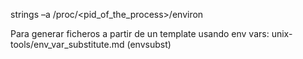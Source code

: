 strings –a /proc/<pid_of_the_process>/environ


Para generar ficheros a partir de un template usando env vars:
unix-tools/env_var_substitute.md (envsubst)

